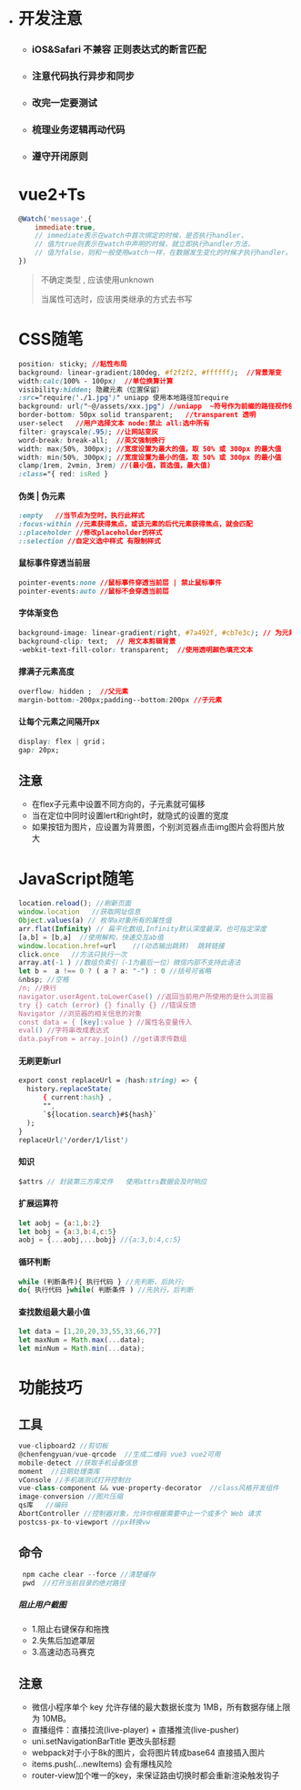 - # 开发注意

  * ### iOS&Safari 不兼容 正则表达式的断言匹配

  * ### 注意代码执行异步和同步

  * ### 改完一定要测试

  * ### 梳理业务逻辑再动代码

  * ### 遵守开闭原则

  

  # vue2+Ts

  ```js
  @Watch('message',{
      immediate:true,    
      // immediate表示在watch中首次绑定的时候，是否执行handler，
      // 值为true则表示在watch中声明的时候，就立即执行handler方法，
      // 值为false，则和一般使用watch一样，在数据发生变化的时候才执行handler。
  })
  ```

  >  不确定类型 , 应该使用unknown 
  >
  >  当属性可选时，应该用类继承的方式去书写

  

  # CSS随笔

  ```css
  position: sticky; //粘性布局	
  background: linear-gradient(180deg, #f2f2f2, #ffffff);  //背景渐变
  width:calc(100% - 100px)  //单位换算计算
  visibility:hidden; 隐藏元素（位置保留）
  :src="require('./1.jpg')" uniapp 使用本地路径加require
  background: url("~@/assets/xxx.jpg") //uniapp  ~符号作为前缀的路径视作依赖模块而去解析
  border-bottom: 50px solid transparent;   //transparent 透明
  user-select   //用户选择文本 node:禁止 all:选中所有
  filter: grayscale(.95); //让网站变灰
  word-break: break-all;  //英文强制换行
  width: max(50%, 300px); //宽度设置为最大的值，取 50% 或 300px 的最大值
  width: min(50%, 300px); //宽度设置为最小的值，取 50% 或 300px 的最小值
  clamp(1rem, 2vmin, 3rem) //(最小值，首选值，最大值)
  :class="{ red: isRed }
  ```

  #### 伪类 | 伪元素

  ```css
  :empty   //当节点为空时，执行此样式
  :focus-within //元素获得焦点，或该元素的后代元素获得焦点，就会匹配
  ::placeholder //修改placeholder的样式
  ::selection //自定义选中样式 有限制样式
  ```

  #### 鼠标事件穿透当前层

  ```css
  pointer-events:none //鼠标事件穿透当前层 | 禁止鼠标事件
  pointer-events:auto //鼠标不会穿透当前层
  ```

  #### 字体渐变色

  ```css
  background-image: linear-gradient(right, #7a492f, #cb7e3c); // 为元素提供渐变色背景
  background-clip: text;  // 用文本剪辑背景
  -webkit-text-fill-color: transparent;  //使用透明颜色填充文本  
  ```

  #### 撑满子元素高度

  ```css
  overflow: hidden ;  //父元素  
  margin-bottom:-200px;padding--bottom:200px //子元素
  ```

  

  #### 让每个元素之间隔开px

  ```css
  display: flex | grid；
  gap: 20px;
  ```

  

  

  ## 注意

  * 在flex子元素中设置不同方向的，子元素就可偏移
  * 当在定位中同时设置lert和right时，就隐式的设置的宽度
  * 如果按钮为图片，应设置为背景图，个别浏览器点击img图片会将图片放大

  

  # JavaScript随笔

  ```javascript
  location.reload(); //刷新页面
  window.location   //获取网址信息
  Object.values(a) // 枚举a对象所有的属性值
  arr.flat(Infinity) // 扁平化数组,Infinity默认深度最深，也可指定深度
  [a,b] = [b,a]  //使用解构，快速交互ab值
  window.location.href=url    //(动态输出跳转)  跳转链接
  click.once   //方法只执行一次
  array.at(-1 ) //数组负索引（-1为最后一位）微信内部不支持此语法
  let b =  a !== 0 ? ( a ? a: "-") : 0 //括号可省略
  &nbsp; //空格
  /n; //换行
  navigator.userAgent.toLowerCase() //返回当前用户所使用的是什么浏览器
  try {} catch (error) {} finally {} //错误反馈
  Navigator //浏览器的相关信息的对象
  const data = { [key]:value } //属性名变量传入
  eval() //字符串改成表达式
  data.payFrom = array.join() //get请求传数组
  ```

  #### 无刷更新url

  ```css
  export const replaceUrl = (hash:string) => {
  	history.replaceState(
  		{ current:hash} ,
  		"",
  		`${location.search}#${hash}`
  	);
  }
  replaceUrl('/order/1/list')
  ```

  

  #### 知识

  ```javascript
  $attrs // 封装第三方库文件   使用attrs数据会及时响应
  
  ```

  #### 扩展运算符

  ```js
  let aobj = {a:1,b:2}
  let bobj = {a:3,b:4,c:5}
  aobj = {...aobj,...bobj} //{a:3,b:4,c:5}
  
  ```

  #### 循环判断

  ```js
  while (判断条件){ 执行代码 } //先判断，后执行;
  do{ 执行代码 }while( 判断条件 ) //先执行，后判断
  
  ```

  

  #### 查找数组最大最小值

  ```javascript
  let data = [1,20,20,33,55,33,66,77]
  let maxNum = Math.max(...data);
  let minNum = Math.min(...data);
  
  ```

  

  

  # 功能技巧

  ## 工具

  ```js
  vue-clipboard2 //剪切板
  @chenfengyuan/vue-qrcode  //生成二维码 vue3 vue2可用
  mobile-detect //获取手机设备信息
  moment  //日期处理类库
  vConsole //手机端测试打开控制台
  vue-class-component && vue-property-decorator  //class风格开发组件 
  image-conversion //图片压缩
  qs库   //编码
  AbortController //控制器对象，允许你根据需要中止一个或多个 Web 请求
  postcss-px-to-viewport //px转换vw
  
  ```

  

  ## 命令

  ```js
   npm cache clear --force //清楚缓存
   pwd  //打开当前目录的绝对路径
  
  ```

  

  ##### 阻止用户截图

  * 1.阻止右键保存和拖拽
  * 2.失焦后加遮罩层
  * 3.高速动态马赛克

  ## 注意

  - 微信小程序单个 key 允许存储的最大数据长度为 1MB，所有数据存储上限为 10MB。
  - 直播组件：直播拉流(live-player) + 直播推流(live-pusher)
  - uni.setNavigationBarTitle 更改头部标题
  - webpack对于小于8k的图片，会将图片转成base64 直接插入图片 
  - items.push(...newItems)  会有爆栈风险
  - router-view加个唯一的key，来保证路由切换时都会重新渲染触发钩子